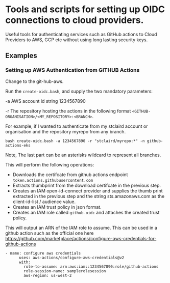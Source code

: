 
# Tools and scripts for setting up OIDC connections to cloud providers.
Useful tools for authenticating services such as GitHub actions to Cloud Providers to AWS, GCP etc without using long lasting security keys.

## Examples

### Setting up AWS Authentication from GITHUB Actions
Change to the git-hub-aws.

Run the `create-oidc.bash`, and supply the two mandatory parameters:

 -a AWS account id string 1234567890

 -r The repository hosting the actions in the following format `<GITHUB-ORGANISATION>/<MY_REPOSITORY>:<BRANCH>`.  

For example, if I wanted to authenticate from my stclaird account or organisation  and the repository myrepo from any branch. 

```
bash create-oidc.bash -a 1234567890 -r "stclaird/myrepo:*" -n github-actions-eks
```

Note, The last part can be an asterisks wildcard to represent all branches.  

This will perform the following operations:

- Downloads the certifcate from github actions endpoint `token.actions.githubusercontent.com`
- Extracts thumbprint from the download certifcate in the previous step.
- Creates an IAM open-id-connect provider and supplies the thumb print extracted in the previous step and the string sts.amazonaws.com as the client-id-list / audience value.
- Creates an IAM trust policy in json format.
- Creates an IAM role called `github-oidc` and attaches the created trust policy.

This will output an ARN of the IAM role to assume.  This can be used in a github action such as the official one here https://github.com/marketplace/actions/configure-aws-credentials-for-github-actions
```
- name: configure aws credentials
      uses: aws-actions/configure-aws-credentials@v2
      with:
        role-to-assume: arn:aws:iam::1234567890:role/github-actions
        role-session-name: samplerolesession
        aws-region: us-west-2
```

